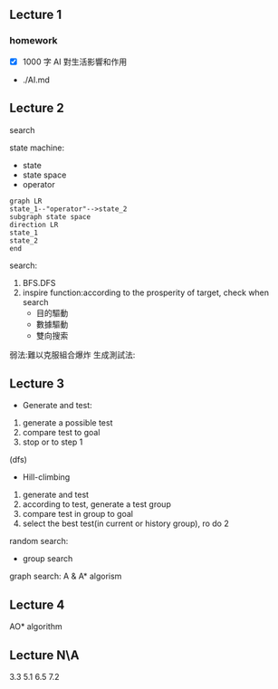 ## Lecture 1

### homework

- [x] 1000 字 AI 對生活影響和作用
- ./AI.md

## Lecture 2

search

state machine:

- state
- state space
- operator

```mermaid
graph LR
state_1--"operator"-->state_2
subgraph state space
direction LR
state_1
state_2
end
```

search:

1. BFS.DFS
2. inspire function:according to the prosperity of target, check when search
   - 目的驅動
   - 數據驅動
   - 雙向搜索

弱法:難以克服組合爆炸
生成測試法:

## Lecture 3

- Generate and test:

1. generate a possible test
2. compare test to goal
3. stop or to step 1

(dfs)

- Hill-climbing

1. generate and test
2. according to test, generate a test group
3. compare test in group to goal
4. select the best test(in current or history group), ro do 2

random search:

- group search

graph search:
A & A\* algorism

## Lecture 4

AO\* algorithm

## Lecture N\A

3.3 5.1 6.5 7.2
